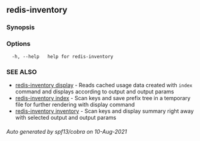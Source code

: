 ## redis-inventory



### Synopsis



### Options

```
  -h, --help   help for redis-inventory
```

### SEE ALSO

* [redis-inventory display](redis-inventory_display.md)	 - Reads cached usage data created with `index` command and displays according to output and output params
* [redis-inventory index](redis-inventory_index.md)	 - Scan keys and save prefix tree in a temporary file for further rendering with display command
* [redis-inventory inventory](redis-inventory_inventory.md)	 - Scan keys and display summary right away with selected output and output params

###### Auto generated by spf13/cobra on 10-Aug-2021
